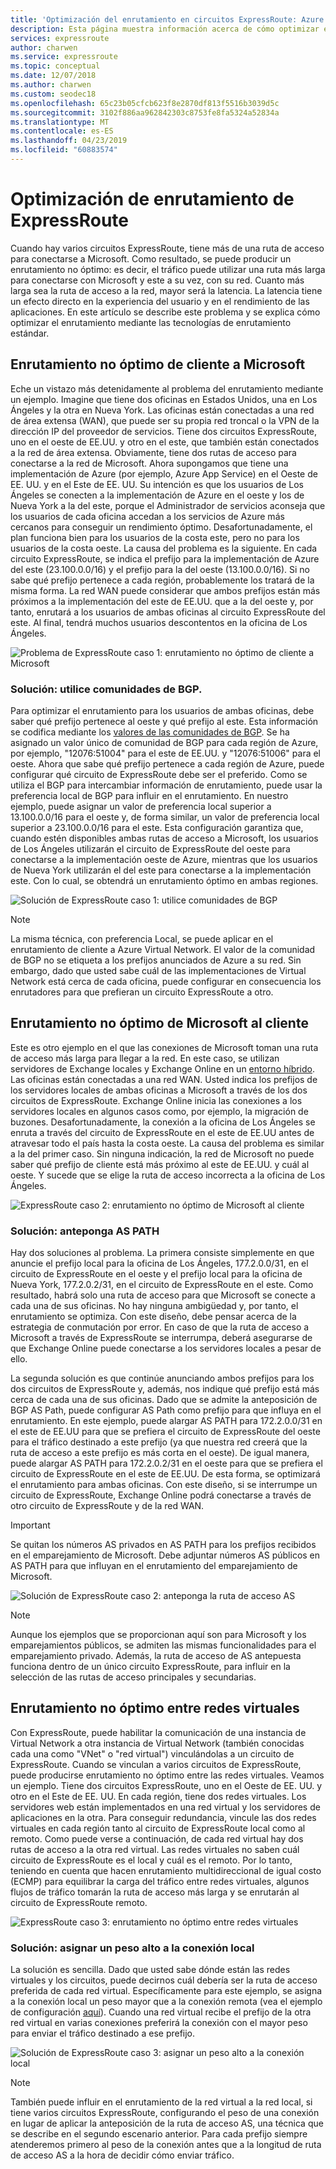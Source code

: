 ```yaml
---
title: 'Optimización del enrutamiento en circuitos ExpressRoute: Azure | Microsoft Docs'
description: Esta página muestra información acerca de cómo optimizar el enrutamiento cuando tenga más de un circuito de ExpressRoute que se conecte entre Microsoft y la red corporativa.
services: expressroute
author: charwen
ms.service: expressroute
ms.topic: conceptual
ms.date: 12/07/2018
ms.author: charwen
ms.custom: seodec18
ms.openlocfilehash: 65c23b05cfcb623f8e2870df813f5516b3039d5c
ms.sourcegitcommit: 3102f886aa962842303c8753fe8fa5324a52834a
ms.translationtype: MT
ms.contentlocale: es-ES
ms.lasthandoff: 04/23/2019
ms.locfileid: "60883574"
---
```

# <a name="optimize-expressroute-routing"></a>Optimización de enrutamiento de ExpressRoute
Cuando hay varios circuitos ExpressRoute, tiene más de una ruta de acceso para conectarse a Microsoft. Como resultado, se puede producir un enrutamiento no óptimo: es decir, el tráfico puede utilizar una ruta más larga para conectarse con Microsoft y este a su vez, con su red. Cuanto más larga sea la ruta de acceso a la red, mayor será la latencia. La latencia tiene un efecto directo en la experiencia del usuario y en el rendimiento de las aplicaciones. En este artículo se describe este problema y se explica cómo optimizar el enrutamiento mediante las tecnologías de enrutamiento estándar.

## <a name="suboptimal-routing-from-customer-to-microsoft"></a>Enrutamiento no óptimo de cliente a Microsoft
Eche un vistazo más detenidamente al problema del enrutamiento mediante un ejemplo. Imagine que tiene dos oficinas en Estados Unidos, una en Los Ángeles y la otra en Nueva York. Las oficinas están conectadas a una red de área extensa (WAN), que puede ser su propia red troncal o la VPN de la dirección IP del proveedor de servicios. Tiene dos circuitos ExpressRoute, uno en el oeste de EE.UU. y otro en el este, que también están conectados a la red de área extensa. Obviamente, tiene dos rutas de acceso para conectarse a la red de Microsoft. Ahora supongamos que tiene una implementación de Azure (por ejemplo, Azure App Service) en el Oeste de EE. UU. y en el Este de EE. UU. Su intención es que los usuarios de Los Ángeles se conecten a la implementación de Azure en el oeste y los de Nueva York a la del este, porque el Administrador de servicios aconseja que los usuarios de cada oficina accedan a los servicios de Azure más cercanos para conseguir un rendimiento óptimo. Desafortunadamente, el plan funciona bien para los usuarios de la costa este, pero no para los usuarios de la costa oeste. La causa del problema es la siguiente. En cada circuito ExpressRoute, se indica el prefijo para la implementación de Azure del este (23.100.0.0/16) y el prefijo para la del oeste (13.100.0.0/16). Si no sabe qué prefijo pertenece a cada región, probablemente los tratará de la misma forma. La red WAN puede considerar que ambos prefijos están más próximos a la implementación del este de EE.UU. que a la del oeste y, por tanto, enrutará a los usuarios de ambas oficinas al circuito ExpressRoute del este. Al final, tendrá muchos usuarios descontentos en la oficina de Los Ángeles.

![Problema de ExpressRoute caso 1: enrutamiento no óptimo de cliente a Microsoft](./media/expressroute-optimize-routing/expressroute-case1-problem.png)

### <a name="solution-use-bgp-communities"></a>Solución: utilice comunidades de BGP.
Para optimizar el enrutamiento para los usuarios de ambas oficinas, debe saber qué prefijo pertenece al oeste y qué prefijo al este. Esta información se codifica mediante los [valores de las comunidades de BGP](expressroute-routing.md). Se ha asignado un valor único de comunidad de BGP para cada región de Azure, por ejemplo, "12076:51004" para el este de EE.UU. y "12076:51006" para el oeste. Ahora que sabe qué prefijo pertenece a cada región de Azure, puede configurar qué circuito de ExpressRoute debe ser el preferido. Como se utiliza el BGP para intercambiar información de enrutamiento, puede usar la preferencia local de BGP para influir en el enrutamiento. En nuestro ejemplo, puede asignar un valor de preferencia local superior a 13.100.0.0/16 para el oeste y, de forma similar, un valor de preferencia local superior a 23.100.0.0/16 para el este. Esta configuración garantiza que, cuando estén disponibles ambas rutas de acceso a Microsoft, los usuarios de Los Ángeles utilizarán el circuito de ExpressRoute del oeste para conectarse a la implementación oeste de Azure, mientras que los usuarios de Nueva York utilizarán el del este para conectarse a la implementación este. Con lo cual, se obtendrá un enrutamiento óptimo en ambas regiones. 

![Solución de ExpressRoute caso 1: utilice comunidades de BGP](./media/expressroute-optimize-routing/expressroute-case1-solution.png)

> [!NOTE]
> La misma técnica, con preferencia Local, se puede aplicar en el enrutamiento de cliente a Azure Virtual Network. El valor de la comunidad de BGP no se etiqueta a los prefijos anunciados de Azure a su red. Sin embargo, dado que usted sabe cuál de las implementaciones de Virtual Network está cerca de cada oficina, puede configurar en consecuencia los enrutadores para que prefieran un circuito ExpressRoute a otro.
>
>

## <a name="suboptimal-routing-from-microsoft-to-customer"></a>Enrutamiento no óptimo de Microsoft al cliente
Este es otro ejemplo en el que las conexiones de Microsoft toman una ruta de acceso más larga para llegar a la red. En este caso, se utilizan servidores de Exchange locales y Exchange Online en un [entorno híbrido](https://technet.microsoft.com/library/jj200581%28v=exchg.150%29.aspx). Las oficinas están conectadas a una red WAN. Usted indica los prefijos de los servidores locales de ambas oficinas a Microsoft a través de los dos circuitos de ExpressRoute. Exchange Online inicia las conexiones a los servidores locales en algunos casos como, por ejemplo, la migración de buzones. Desafortunadamente, la conexión a la oficina de Los Ángeles se enruta a través del circuito de ExpressRoute en el este de EE.UU antes de atravesar todo el país hasta la costa oeste. La causa del problema es similar a la del primer caso. Sin ninguna indicación, la red de Microsoft no puede saber qué prefijo de cliente está más próximo al este de EE.UU. y cuál al oeste. Y sucede que se elige la ruta de acceso incorrecta a la oficina de Los Ángeles.

![ExpressRoute caso 2: enrutamiento no óptimo de Microsoft al cliente](./media/expressroute-optimize-routing/expressroute-case2-problem.png)

### <a name="solution-use-as-path-prepending"></a>Solución: anteponga AS PATH
Hay dos soluciones al problema. La primera consiste simplemente en que anuncie el prefijo local para la oficina de Los Ángeles, 177.2.0.0/31, en el circuito de ExpressRoute en el oeste y el prefijo local para la oficina de Nueva York, 177.2.0.2/31, en el circuito de ExpressRoute en el este. Como resultado, habrá solo una ruta de acceso para que Microsoft se conecte a cada una de sus oficinas. No hay ninguna ambigüedad y, por tanto, el enrutamiento se optimiza. Con este diseño, debe pensar acerca de la estrategia de conmutación por error. En caso de que la ruta de acceso a Microsoft a través de ExpressRoute se interrumpa, deberá asegurarse de que Exchange Online puede conectarse a los servidores locales a pesar de ello. 

La segunda solución es que continúe anunciando ambos prefijos para los dos circuitos de ExpressRoute y, además, nos indique qué prefijo está más cerca de cada una de sus oficinas. Dado que se admite la anteposición de BGP AS Path, puede configurar AS Path como prefijo para que influya en el enrutamiento. En este ejemplo, puede alargar AS PATH para 172.2.0.0/31 en el este de EE.UU para que se prefiera el circuito de ExpressRoute del oeste para el tráfico destinado a este prefijo (ya que nuestra red creerá que la ruta de acceso a este prefijo es más corta en el oeste). De igual manera, puede alargar AS PATH para 172.2.0.2/31 en el oeste para que se prefiera el circuito de ExpressRoute en el este de EE.UU. De esta forma, se optimizará el enrutamiento para ambas oficinas. Con este diseño, si se interrumpe un circuito de ExpressRoute, Exchange Online podrá conectarse a través de otro circuito de ExpressRoute y de la red WAN. 

> [!IMPORTANT]
> Se quitan los números AS privados en AS PATH para los prefijos recibidos en el emparejamiento de Microsoft. Debe adjuntar números AS públicos en AS PATH para que influyan en el enrutamiento del emparejamiento de Microsoft.
> 
> 

![Solución de ExpressRoute caso 2: anteponga la ruta de acceso AS](./media/expressroute-optimize-routing/expressroute-case2-solution.png)

> [!NOTE]
> Aunque los ejemplos que se proporcionan aquí son para Microsoft y los emparejamientos públicos, se admiten las mismas funcionalidades para el emparejamiento privado. Además, la ruta de acceso de AS antepuesta funciona dentro de un único circuito ExpressRoute, para influir en la selección de las rutas de acceso principales y secundarias.
> 
> 

## <a name="suboptimal-routing-between-virtual-networks"></a>Enrutamiento no óptimo entre redes virtuales
Con ExpressRoute, puede habilitar la comunicación de una instancia de Virtual Network a otra instancia de Virtual Network (también conocidas cada una como "VNet" o "red virtual") vinculándolas a un circuito de ExpressRoute. Cuando se vinculan a varios circuitos de ExpressRoute, puede producirse enrutamiento no óptimo entre las redes virtuales. Veamos un ejemplo. Tiene dos circuitos ExpressRoute, uno en el Oeste de EE. UU. y otro en el Este de EE. UU. En cada región, tiene dos redes virtuales. Los servidores web están implementados en una red virtual y los servidores de aplicaciones en la otra. Para conseguir redundancia, vincule las dos redes virtuales en cada región tanto al circuito de ExpressRoute local como al remoto. Como puede verse a continuación, de cada red virtual hay dos rutas de acceso a la otra red virtual. Las redes virtuales no saben cuál circuito de ExpressRoute es el local y cuál es el remoto. Por lo tanto, teniendo en cuenta que hacen enrutamiento multidireccional de igual costo (ECMP) para equilibrar la carga del tráfico entre redes virtuales, algunos flujos de tráfico tomarán la ruta de acceso más larga y se enrutarán al circuito de ExpressRoute remoto.

![ExpressRoute caso 3: enrutamiento no óptimo entre redes virtuales](./media/expressroute-optimize-routing/expressroute-case3-problem.png)

### <a name="solution-assign-a-high-weight-to-local-connection"></a>Solución: asignar un peso alto a la conexión local
La solución es sencilla. Dado que usted sabe dónde están las redes virtuales y los circuitos, puede decirnos cuál debería ser la ruta de acceso preferida de cada red virtual. Específicamente para este ejemplo, se asigna a la conexión local un peso mayor que a la conexión remota (vea el ejemplo de configuración [aquí](expressroute-howto-linkvnet-arm.md#modify-a-virtual-network-connection)). Cuando una red virtual recibe el prefijo de la otra red virtual en varias conexiones preferirá la conexión con el mayor peso para enviar el tráfico destinado a ese prefijo.

![Solución de ExpressRoute caso 3: asignar un peso alto a la conexión local](./media/expressroute-optimize-routing/expressroute-case3-solution.png)

> [!NOTE]
> También puede influir en el enrutamiento de la red virtual a la red local, si tiene varios circuitos ExpressRoute, configurando el peso de una conexión en lugar de aplicar la anteposición de la ruta de acceso AS, una técnica que se describe en el segundo escenario anterior. Para cada prefijo siempre atenderemos primero al peso de la conexión antes que a la longitud de ruta de acceso AS a la hora de decidir cómo enviar tráfico.
>
>

